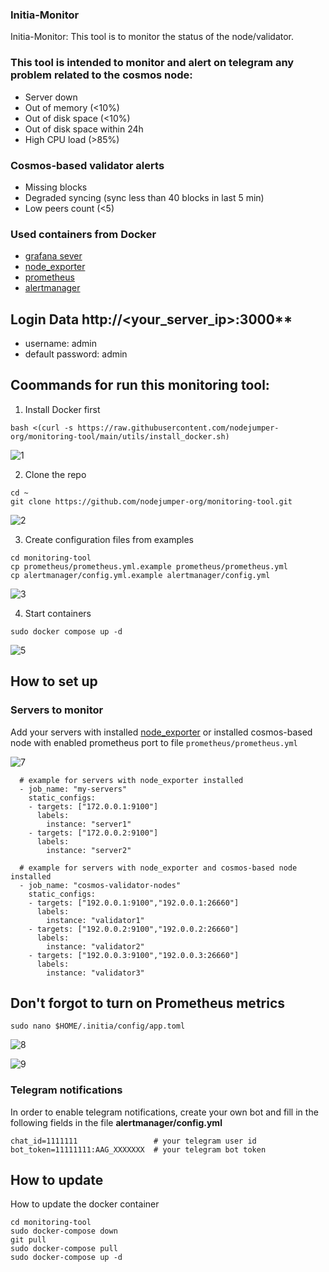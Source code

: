 ### Initia-Monitor

Initia-Monitor: This tool is to monitor the status of the node/validator.

### This tool is intended to monitor and alert on telegram any problem related to the cosmos node:

- Server down
- Out of memory (<10%)
- Out of disk space (<10%)
- Out of disk space within 24h
- High CPU load (>85%)

### Cosmos-based validator alerts

- Missing blocks
- Degraded syncing (sync less than 40 blocks in last 5 min)
- Low peers count (<5)

### Used containers from Docker

- [grafana sever](https://hub.docker.com/r/grafana/grafana)
- [node_exporter](https://hub.docker.com/r/prom/node-exporter)
- [prometheus](https://hub.docker.com/r/prom/prometheus)
- [alertmanager](https://hub.docker.com/r/prom/alertmanager)

## Login Data http://<your_server_ip>:3000**

 - username: admin
 - default password: admin
 
## Coommands for run this monitoring tool:

 1. Install Docker first
```
bash <(curl -s https://raw.githubusercontent.com/nodejumper-org/monitoring-tool/main/utils/install_docker.sh)
```
![1](https://github.com/VuzzyM/initia-monitor/assets/66425682/64bb4955-4262-4daa-9f0b-323fcc565bac)

2. Clone the repo
```
cd ~
git clone https://github.com/nodejumper-org/monitoring-tool.git 
```
![2](https://github.com/VuzzyM/initia-monitor/assets/66425682/39ffee41-813e-410e-8e0b-8e83fac1ca91)

3. Create configuration files from examples
```
cd monitoring-tool
cp prometheus/prometheus.yml.example prometheus/prometheus.yml
cp alertmanager/config.yml.example alertmanager/config.yml
```
![3](https://github.com/VuzzyM/initia-monitor/assets/66425682/7379f23b-3d72-4641-b0c6-cdf78f34ef57)

4. Start containers
```
sudo docker compose up -d
```
![5](https://github.com/VuzzyM/initia-monitor/assets/66425682/c1b96bf7-2483-4032-9ed8-49f5f1da82a2)


  ## How to set up
 ### Servers to monitor
Add your servers with installed [node_exporter](https://github.com/prometheus/node_exporter) or installed cosmos-based node with enabled prometheus port to file `prometheus/prometheus.yml`

![7](https://github.com/VuzzyM/initia-monitor/assets/66425682/29f03cc1-e08b-41d9-9ea6-3508ccfd04c4)

```
  # example for servers with node_exporter installed
  - job_name: "my-servers"
    static_configs:
    - targets: ["172.0.0.1:9100"]
      labels:
        instance: "server1"
    - targets: ["172.0.0.2:9100"]
      labels:
        instance: "server2"
    
  # example for servers with node_exporter and cosmos-based node installed
  - job_name: "cosmos-validator-nodes"
    static_configs:
    - targets: ["192.0.0.1:9100","192.0.0.1:26660"]
      labels:
        instance: "validator1"
    - targets: ["192.0.0.2:9100","192.0.0.2:26660"]
      labels:
        instance: "validator2"
    - targets: ["192.0.0.3:9100","192.0.0.3:26660"]
      labels:
        instance: "validator3"
```

## Don't forgot to turn on Prometheus metrics

```
sudo nano $HOME/.initia/config/app.toml
```

![8](https://github.com/VuzzyM/initia-monitor/assets/66425682/b518df67-551f-4ee3-9c56-af5408c85624)

![9](https://github.com/VuzzyM/initia-monitor/assets/66425682/42ddf3ea-fe20-4315-a84d-7afa7e946b96)


### Telegram notifications
In order to enable telegram notifications, create your own bot and fill in the following fields in the file <b>alertmanager/config.yml</b>
```
chat_id=1111111                 # your telegram user id
bot_token=11111111:AAG_XXXXXXX  # your telegram bot token
```

## How to update
How to update the docker container
```
cd monitoring-tool
sudo docker-compose down
git pull
sudo docker-compose pull
sudo docker-compose up -d
```
